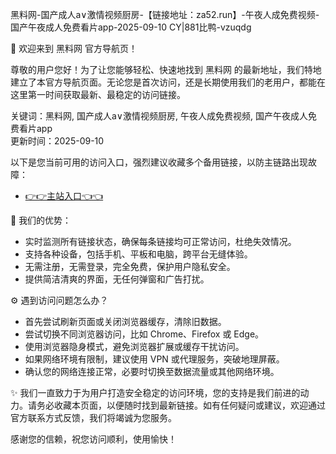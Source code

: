  黑料网-国产成人a∨激情视频厨房-【链接地址：za52.run】-午夜人成免费视频-国产午夜成人免费看片app-2025-09-10 CY|881比鸭-vzuqdg

🎉 欢迎来到 黑料网 官方导航页！

尊敬的用户您好！为了让您能够轻松、快速地找到 黑料网 的最新地址，我们特地建立了本官方导航页面。无论您是首次访问，还是长期使用我们的老用户，都能在这里第一时间获取最新、最稳定的访问链接。

关键词：黑料网, 国产成人a∨激情视频厨房, 午夜人成免费视频, 国产午夜成人免费看片app  
更新时间：2025-09-10  

以下是您当前可用的访问入口，强烈建议收藏多个备用链接，以防主链路出现故障：

- [👉👉主站入口👈👈](za52.run)  

📌 我们的优势：  
- 实时监测所有链接状态，确保每条链接均可正常访问，杜绝失效情况。  
- 支持各种设备，包括手机、平板和电脑，跨平台无缝体验。  
- 无需注册，无需登录，完全免费，保护用户隐私安全。  
- 提供简洁清爽的界面，无任何弹窗和广告打扰。  

⚙️ 遇到访问问题怎么办？  
- 首先尝试刷新页面或关闭浏览器缓存，清除旧数据。  
- 尝试切换不同浏览器访问，比如 Chrome、Firefox 或 Edge。  
- 使用浏览器隐身模式，避免浏览器扩展或缓存干扰访问。  
- 如果网络环境有限制，建议使用 VPN 或代理服务，突破地理屏蔽。  
- 确认您的网络连接正常，必要时切换至数据流量或其他网络环境。  

✨ 我们一直致力于为用户打造安全稳定的访问环境，您的支持是我们前进的动力。请务必收藏本页面，以便随时找到最新链接。如有任何疑问或建议，欢迎通过官方联系方式反馈，我们将竭诚为您服务。  

感谢您的信赖，祝您访问顺利，使用愉快！
